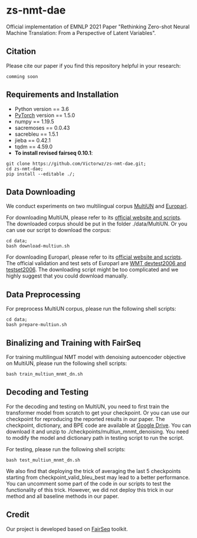 # zs-nmt-dae
Official implementation of EMNLP 2021 Paper "Rethinking Zero-shot Neural Machine Translation: From a Perspective of Latent Variables". 

## Citation
Please cite our paper if you find this repository helpful in your research:
```
comming soon
```

## Requirements and Installation
* Python version == 3.6
* [PyTorch](http://pytorch.org/) version == 1.5.0
* numpy == 1.19.5
* sacremoses == 0.0.43
* sacrebleu == 1.5.1
* jieba == 0.42.1
* tqdm == 4.59.0
* **To install revised fairseq 0.10.1**:
```
git clone https://github.com/Victorwz/zs-nmt-dae.git;
cd zs-nmt-dae;
pip install --editable ./;
```

## Data Downloading
We conduct experiments on two multilingual corpus [MultiUN](https://conferences.unite.un.org/uncorpus) and [Europarl](http://www.statmt.org/europarl/).

For downloading MultiUN, please refer to its [official website and scripts](https://conferences.unite.un.org/UNCORPUS/en/DownloadOverview). The downloaded corpus should be put in the folder ./data/MultiUN. Or you can use our script to download the corpus:
```
cd data;
bash download-multiun.sh
```

For downloading Europarl, please refer to its [official website and scripts](http://www.statmt.org/europarl/). The official validation and test sets of Europarl are [WMT devtest2006 and testset2006](http://matrix.statmt.org/test_sets/list). The downloading script might be too complicated and we highly suggest that you could download manually.

## Data Preprocessing
For preprocess MultiUN corpus, please run the following shell scripts:
```
cd data;
bash prepare-multiun.sh
```

## Binalizing and Training with FairSeq
For training multilingual NMT model with denoising autoencoder objective on MultiUN, please run the following shell scripts:
```
bash train_multiun_mnmt_dn.sh
```

## Decoding and Testing
For the decoding and testing on MultiUN, you need to first train the transformer model from scratch to get your checkpoint. Or you can use our checkpoint for reproducing the reported results in our paper.
The checkpoint, dictionary, and BPE code are available at [Google Drive](https://drive.google.com/file/d/1HtJ01SRm69rtN6JyZkspilamfO3YjIeD/view?usp=sharing). You can download it and unzip to ./checkpoints/multiun_mnmt_denoising. You need to modify the model and dictionary path in testing script to run the script.

For testing, please run the following shell scripts:
```
bash test_multiun_mnmt_dn.sh
```

We also find that deploying the trick of averaging the last 5 checkpoints starting from checkpoint_valid_bleu_best may lead to a better performance. You can uncomment some part of the code in our scripts to test the functionality of this trick. However, we did not deploy this trick in our method and all baseline methods in our paper.

## Credit
Our project is developed based on [FairSeq](https://github.com/pytorch/fairseq) toolkit.